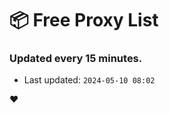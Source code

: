 # :package: Free Proxy List
### Updated every 15 minutes.

- Last updated: `2024-05-10 08:02`

:heart:
